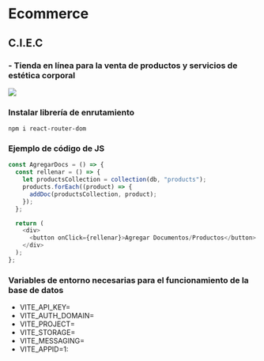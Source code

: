 # Ecommerce

## C.I.E.C 

### - Tienda en línea para la venta de productos y servicios de estética corporal

![](https://res.cloudinary.com/daiikhnag/image/upload/v1707272308/images_gesb63.jpg)

### Instalar librería de enrutamiento
```
npm i react-router-dom
```

### Ejemplo de código de JS
```javascript
const AgregarDocs = () => {
  const rellenar = () => {
    let productsCollection = collection(db, "products");
    products.forEach((product) => {
      addDoc(productsCollection, product);
    });
  };

  return (
    <div>
      <button onClick={rellenar}>Agregar Documentos/Productos</button>
    </div>
  );
}; 
```

### Variables de entorno necesarias para el funcionamiento de la base de datos

- VITE_API_KEY=
- VITE_AUTH_DOMAIN=
- VITE_PROJECT=
- VITE_STORAGE=
- VITE_MESSAGING=
- VITE_APPID=1:

